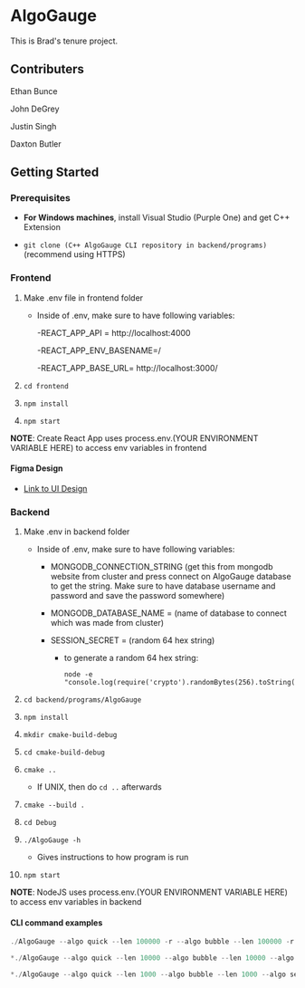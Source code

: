 # AlgoGauge

This is Brad's tenure project.

## Contributers

Ethan Bunce

John DeGrey

Justin Singh

Daxton Butler

## Getting Started

### Prerequisites

- **For Windows machines**, install Visual Studio (Purple One) and get C++ Extension

- `git clone (C++ AlgoGauge CLI repository in backend/programs)` (recommend using HTTPS)

### Frontend

1. Make .env file in frontend folder
   - Inside of .env, make sure to have following variables:

      -REACT_APP_API = http://localhost:4000

      -REACT_APP_ENV_BASENAME=/

      -REACT_APP_BASE_URL= http://localhost:3000/
  
2. `cd frontend`
3. `npm install`
4. `npm start`

**NOTE**: Create React App uses process.env.(YOUR ENVIRONMENT VARIABLE HERE) to access env variables in frontend

#### Figma Design

- [Link to UI Design](https://www.figma.com/file/r5alAblSJBMorkuXMqm3Vh/AlgoGauge?type=design&node-id=0%3A1&mode=design&t=bXLYWE9pL1FxuJFI-1)

### Backend

1. Make .env in backend folder

   - Inside of .env, make sure to have following variables:

      - MONGODB_CONNECTION_STRING (get this from mongodb website from cluster and press connect on AlgoGauge database to get the string. Make sure to have database username and password and save the password somewhere)

      - MONGODB_DATABASE_NAME = (name of database to connect which was made from cluster)

      - SESSION_SECRET = (random 64 hex string)
         - to generate a random 64 hex string:

           ```
           node -e "console.log(require('crypto').randomBytes(256).toString('base64'));"
           ```

2. `cd backend/programs/AlgoGauge`
3. `npm install`
4. `mkdir cmake-build-debug`
5. `cd cmake-build-debug`
6. `cmake ..`
   - If UNIX, then do `cd ..` afterwards
7. `cmake --build .`
8. `cd Debug`
9. `./AlgoGauge -h`
   - Gives instructions to how program is run
10. `npm start`

**NOTE**: NodeJS uses process.env.(YOUR ENVIRONMENT VARIABLE HERE) to access env variables in backend

#### CLI command examples

```powershell
./AlgoGauge --algo quick --len 100000 -r --algo bubble --len 100000 -r
```

```powershell
*./AlgoGauge --algo quick --len 10000 --algo bubble --len 10000 --algo selection --len 10000 --algo insertion --len 10000 --algo merge --len 10000 --algo heap --len 10000 --algo quick --len 10000 --algo bubble --len 10000 --algo selection --len 10000 --algo insertion --len 10000 --algo merge --len 10000 --algo heap --len 10000 --algo quick --len 10000 --algo bubble --len 10000 --algo selection --len 10000 --algo insertion --len 10000 --algo merge --len 10000 --algo heap --len 10000 --algo quick --len 10000 --algo bubble --len 10000 --algo selection --len 10000 --algo insertion --len 10000 --algo merge --len 10000 --algo heap --len 10000 --algo quick --len 10000 --algo bubble --len 10000 --algo selection --len 10000 --algo insertion --len 10000 --algo merge --len 10000 --algo heap --len 10000 *rrrrrrssssssooooooeeeeeecccccc
```

```powershell
*./AlgoGauge --algo quick --len 1000 --algo bubble --len 1000 --algo selection --len 1000 --algo insertion --len 1000 --algo merge --len 1000 --algo heap --len 1000 -rrrrrr
```
